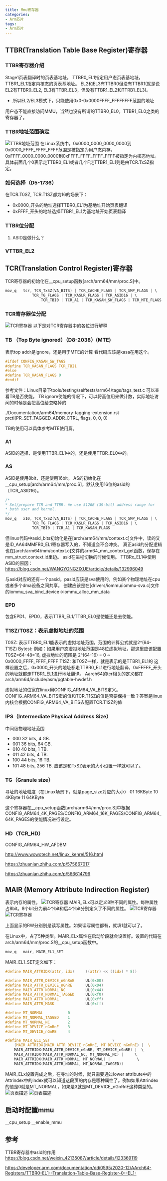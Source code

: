 ```yaml
---
title: Mmu寄存器
categories: 
- Arm芯片
tags:
- Arm芯片
---
```


## TTBR(Translation Table Base Register)寄存器
### TTBR寄存器介绍
Stage1页表翻译时的页表基地址。
TTBR0_EL1指定用户态页表基地址，TTBR1_EL1指定内核态的页表基地址。
EL2和EL3有TTBR0但没有TTBR1(就是说EL2有TTBR0_EL2, EL3有TTBR_EL3，但没有TTBR1_EL2和TTRB1_EL3)。
- 所以EL2/EL3模式下，只能使用0x0-0x0000FFFF_FFFFFFFF范围的地址

用户态不能直接访问MMU，当然也没有所谓的TTBR0_EL0，TTBR1_EL0之类的寄存器了。

### TTBR地址范围确定
![TTBR地址范围](/images/MMU/TTBR表示的地址范围.drawio.svg)
在Linux系统中，0x0000_0000_0000_0000到0x0000_FFFF_FFFF_FFFF范围是被指定为用户态内存，0xFFFF_0000_0000_0000到0xFFFF_FFFF_FFFF_FFFF被指定为内核态地址。
具体前面几个0表示走TTBR0_EL1或者几个F走TTBR1_EL1则是由TCR.TxSZ指定。

### 如何选择（D5-1736）
在TCR.T0SZ, TCR.T1SZ都为16的场景下：
- 0x0000_开头的地址选择TTBR0_EL1为基地址开始页表翻译
- 0xFFFF_开头的地址选择TTBR1_EL1为基地址开始页表翻译

### TTBR位分配
1) ASID是做什么？

### VTTBR_EL2

## TCR(Translation Control Register)寄存器
TCR寄存器的初始化在__cpu_setup函数[arch/arm64/mm/proc.S]中。
```c 
mov_q   tcr, TCR_TxSZ(VA_BITS) | TCR_CACHE_FLAGS | TCR_SMP_FLAGS | \
            TCR_TG_FLAGS | TCR_KASLR_FLAGS | TCR_ASID16 | \       
                TCR_TBI0 | TCR_A1 | TCR_KASAN_SW_FLAGS | TCR_MTE_FLAGS      
```

### TCR寄存器位分配
![TCR寄存器](/images/MMU/TCR寄存器位图.png)
以下是对TCR寄存器中的各位进行解释

### TB （Top Byte ignored）（D8-2038）(MTE)
表示top addr是ignore，还是用于MTE的计算
看代码应该是kasa在用这个。
```c [arch/arm64/mm/proc.S]
#ifdef CONFIG_KASAN_SW_TAGS
#define TCR_KASAN_FLAGS TCR_TBI1
#else
#define TCR_KASAN_FLAGS 0
#endif
```

参考文件：Linux目录下tools/testing/selftests/arm64/tags/tags_test.c 可以查看TB是否使能。
TB ignore使能的情况下，可以将高位用来做计数，实际地址访问的时候是会把高位给忽略掉的

./Documentation/arm64/memory-tagging-extension.rst
prctl(PR_SET_TAGGED_ADDR_CTRL, flags, 0, 0, 0)

TB的使用可以具体参考MTE使用篇。

### A1
ASID的选择，是使用TTBR_EL1中的，还是使用TTBR_EL0中的。

### AS
ASID是使用8bit，还是使用16bit。
AS的初始化在__cpu_setup[arch/arm64/mm/proc.S]，默认使用16位的asid的（TCR_ASID16）。
```c
/*
* Set/prepare TCR and TTBR. We use 512GB (39-bit) address range for
* both user and kernel.
*/
mov_q	x10, TCR_TxSZ(VA_BITS) | TCR_CACHE_FLAGS | TCR_SMP_FLAGS | \
            TCR_TG_FLAGS | TCR_KASLR_FLAGS | TCR_ASID16 | \
            TCR_TBI0 | TCR_A1 | TCR_KASAN_FLAGS
```
但linux代码中asid_bits初始化是在[arch/arm64/mm/context.c]文件中，读的又是ID_AA64MMFR0_EL1寄存器写入的，不知道会不会冲突。
真正asid的分配逻辑也在[arch/arm64/mm/context.c]文件的arm64_mm_context_get函数，保存在mm_struct.context.id里边。
asid在进程切换的时候使用。
TTBRx_EL1中使用ASID的原因：https://blog.csdn.net/WANGYONGZIXUE/article/details/132996049

与asid对应的还有一个pasid。pasid应该是sva使用的，例如某个物理地址在cpu或者多个dma设备之间共享。
创建应该是在[drivers/iommu/iommu-sva.c]文件的iommu_sva_bind_device->iommu_alloc_mm_data

### EPD
包含EPD1、EPD0，表示TTBR_EL1/TTBR_EL0是使能还是去使能。

### T1SZ/T0SZ：表示虚拟地址的范围
T0SZ: 表示TTBR0_EL1能表示的虚拟地址范围，范围的计算公式就是2^(64-T1SZ) Bytest:
例如：如果用户态虚拟地址范围是48位虚拟地址，那这里应该配置T0SZ=64-48=16, 虚拟地址的范围是 2^(64-16) = 0 ~ 0x0000_FFFF_FFFF_FFFF
T1SZ: 和T0SZ一样，就是表示的是TTBR1_EL1的
这样设置之后，0x0000_开头的地址都走TTBR0_EL1进行地址翻译，0xFFFFF_开头的地址就都走TTBR1_EL1进行地址翻译。
Aarch64的tcr相关的定义都在arch/arm64/include/asm/pgtable-hwdef.h

虚拟地址的位宽在linux用CONFIG_ARM64_VA_BITS定义。CONFIG_ARM64_VA_BITS宏的值和TCR.T1SZ的值是否要保持一致？答案是linux内核会根据CONFIG_ARM64_VA_BITS去配置TCR.T1SZ的值

### IPS（Intermediate Physical Address Size）
中间级物理地址范围
- 000 32 bits, 4 GB.
- 001 36 bits, 64 GB.
- 010 40 bits, 1 TB.
- 011 42 bits, 4 TB.
- 100 44 bits, 16 TB.
- 101 48 bits, 256 TB.
应该是和TxSZ表示的大小设置一样就可以了。

### TG（Granule size）
寻址的地址粒度（在Linux场景下，就是page_size对应的大小）
01 16KByte
10 4KByte
11 64KByte

这个寄存器在__cpu_setup函数[arch/arm64/mm/proc.S]中根据
CONFIG_ARM64_4K_PAGES/CONFIG_ARM64_16K_PAGES/CONFIG_ARM64_64K_PAGES的使能情况进行设定。

### HD（TCR_HD）
CONFIG_ARM64_HW_AFDBM

http://www.wowotech.net/linux_kenrel/516.html

https://zhuanlan.zhihu.com/p/575667017

https://zhuanlan.zhihu.com/p/566614796

## MAIR (Memory Attribute Indirection Register)
表示内存的属性。
![TCR寄存器](/images/MMU/MAIR_EL1-1.png)
MAIR_ELx可以定义8种不同的属性。每种属性占8bit。8个bit分为前4个bit和后4个bit分别定义了不同的属性。
![TCR寄存器](/images/MMU/MAIR_EL1-2.png)
![TCR寄存器](/images/MMU/MAIR_EL1-3.png)

上面显示的RW分别别是读写属性。如果读写属性都有，就填1就可以了。

在Linux中，占了5种类型。MAIR_ELx属性在启动阶段就会设置好。设置的代码在
arch/arm64/mm/proc.S的__cpu_setup函数中。
```c
mov_q   mair, MAIR_EL1_SET
```

MAIR_EL1_SET定义如下：
```c 
#define MAIR_ATTRIDX(attr, idx)     ((attr) << ((idx) * 8))

#define MAIR_ATTR_DEVICE_nGnRnE     UL(0x00)
#define MAIR_ATTR_DEVICE_nGnRE      UL(0x04)
#define MAIR_ATTR_NORMAL_NC         UL(0x44)
#define MAIR_ATTR_NORMAL_TAGGED     UL(0xf0)
#define MAIR_ATTR_NORMAL            UL(0xff)
#define MAIR_ATTR_MASK              UL(0xff)

#define MT_NORMAL           0 
#define MT_NORMAL_TAGGED    1                    
#define MT_NORMAL_NC        2                
#define MT_DEVICE_nGnRnE    3
#define MT_DEVICE_nGnRE     4                               

#define MAIR_EL1_SET                            \
    (MAIR_ATTRIDX(MAIR_ATTR_DEVICE_nGnRnE, MT_DEVICE_nGnRnE) |  \ 
    MAIR_ATTRIDX(MAIR_ATTR_DEVICE_nGnRE, MT_DEVICE_nGnRE) |  \    
    MAIR_ATTRIDX(MAIR_ATTR_NORMAL_NC, MT_NORMAL_NC) |     \           
    MAIR_ATTRIDX(MAIR_ATTR_NORMAL, MT_NORMAL) |            \  
    MAIR_ATTRIDX(MAIR_ATTR_NORMAL, MT_NORMAL_TAGGED)) 
```

MAIR_ELx设置完成之后，在寻址的时候，就只需要通过lower attribute中的Attrindex中的index就可以知道这段页的内存是哪种属性了。例如如果Attrindex的值是0就是MT_NORMAL，如果是3就是MT_DEVICE_nGnRnE这种类型的。
![页表描述](/images/MMU/PTE-1.png)
![页表描述](/images/MMU/PTE-2.png)

## 启动时配置mmu
__cpu_setup
__enable_mmu

## 参考

TTBR寄存器中asid的作用
https://blog.csdn.net/weixin_42135087/article/details/123369119

https://developer.arm.com/documentation/ddi0595/2020-12/AArch64-Registers/TTBR0-EL1--Translation-Table-Base-Register-0--EL1-
